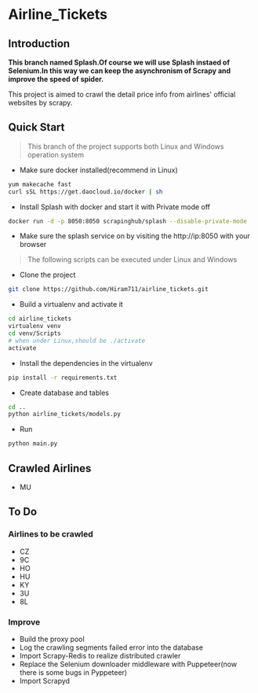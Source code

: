 # Airline_Tickets

## Introduction
**This branch named Splash.Of course we will use Splash instaed of Selenium.In this way we can keep the asynchronism of Scrapy and improve the speed of spider.**

This project is aimed to crawl the detail price info from airlines' official websites by scrapy.

## Quick Start
> This branch of the project supports both Linux and Windows operation system
* Make sure docker installed(recommend in Linux)
```bash
yum makecache fast
curl sSL https://get.daocloud.io/docker | sh
```

* Install Splash with docker and start it with Private mode off
```bash
docker run -d -p 8050:8050 scrapinghub/splash --disable-private-mode
```

* Make sure the splash service on by visiting the http://ip:8050  with your browser 

> The following scripts can be executed under Linux and Windows
* Clone the project
```bash
git clone https://github.com/Hiram711/airline_tickets.git
```
* Build a virtualenv and activate it
```bash
cd airline_tickets
virtualenv venv
cd venv/Scripts
# when under Linux,should be ./activate
activate
```
* Install the dependencies in the virtualenv
```bash
pip install -r requirements.txt
```
* Create database and tables
```bash
cd ..
python airline_tickets/models.py
```
* Run
```bash
python main.py
```

## Crawled Airlines
* MU

## To Do

### Airlines to be crawled
* CZ
* 9C
* HO
* HU
* KY
* 3U
* 8L

### Improve
* Build the proxy pool
* Log the crawling segments failed error into the database
* Import Scrapy-Redis to realize distributed crawler
* Replace the Selenium downloader middleware with Puppeteer(now there is some bugs in Pyppeteer)
* Import Scrapyd
